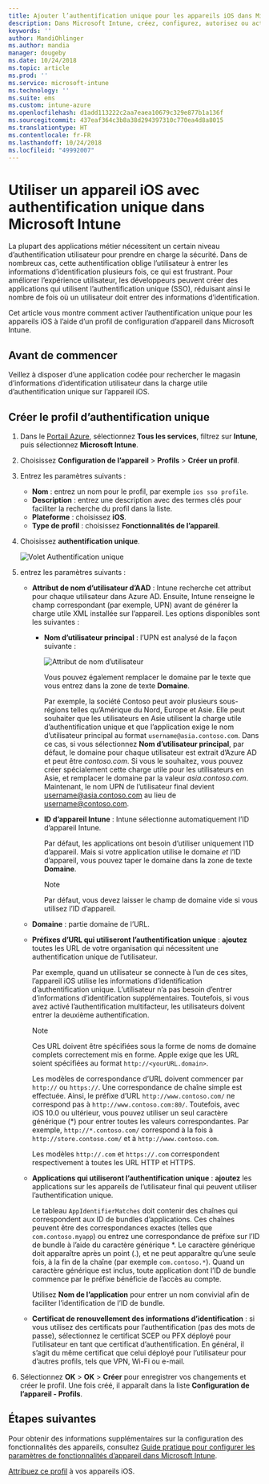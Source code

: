 ```yaml
---
title: Ajouter l’authentification unique pour les appareils iOS dans Microsoft Intune - Azure | Microsoft Docs
description: Dans Microsoft Intune, créez, configurez, autorisez ou activez les appareils iOS de manière à ce qu’ils utilisent l’authentification unique (SSO) au lieu d’un mot de passe pour s’authentifier auprès des ressources et des données de votre organisation. Pour utiliser l’authentification unique, créez un profil de configuration d’appareil, puis entrez l’UPN, l’ID de l’appareil, vos applications et un certificat pour authentifier l’utilisateur et l’appareil.
keywords: ''
author: MandiOhlinger
ms.author: mandia
manager: dougeby
ms.date: 10/24/2018
ms.topic: article
ms.prod: ''
ms.service: microsoft-intune
ms.technology: ''
ms.suite: ems
ms.custom: intune-azure
ms.openlocfilehash: d1add113222c2aa7eaea10679c329e877b1a136f
ms.sourcegitcommit: 437eaf364c3b8a38d294397310c770ea4d8a8015
ms.translationtype: HT
ms.contentlocale: fr-FR
ms.lasthandoff: 10/24/2018
ms.locfileid: "49992007"
---
```

# <a name="use-single-sign-on-ios-device-in-microsoft-intune"></a>Utiliser un appareil iOS avec authentification unique dans Microsoft Intune

La plupart des applications métier nécessitent un certain niveau d’authentification utilisateur pour prendre en charge la sécurité. Dans de nombreux cas, cette authentification oblige l’utilisateur à entrer les informations d’identification plusieurs fois, ce qui est frustrant. Pour améliorer l’expérience utilisateur, les développeurs peuvent créer des applications qui utilisent l’authentification unique (SSO), réduisant ainsi le nombre de fois où un utilisateur doit entrer des informations d’identification.

Cet article vous montre comment activer l’authentification unique pour les appareils iOS à l’aide d’un profil de configuration d’appareil dans Microsoft Intune.

## <a name="before-you-begin"></a>Avant de commencer

Veillez à disposer d’une application codée pour rechercher le magasin d’informations d’identification utilisateur dans la charge utile d’authentification unique sur l’appareil iOS.

## <a name="create-the-sso-profile"></a>Créer le profil d’authentification unique

1. Dans le [Portail Azure](https://portal.azure.com), sélectionnez **Tous les services**, filtrez sur **Intune**, puis sélectionnez **Microsoft Intune**.
2. Choisissez **Configuration de l’appareil** > **Profils** > **Créer un profil**.
3. Entrez les paramètres suivants :

    - **Nom** : entrez un nom pour le profil, par exemple `ios sso profile`.
    - **Description** : entrez une description avec des termes clés pour faciliter la recherche du profil dans la liste.
    - **Plateforme** : choisissez **iOS**.
    - **Type de profil** : choisissez **Fonctionnalités de l’appareil**.

4. Choisissez **authentification unique**.

    ![Volet Authentification unique](./media/sso-blade.png)

5. entrez les paramètres suivants : 

    - **Attribut de nom d’utilisateur d’AAD** : Intune recherche cet attribut pour chaque utilisateur dans Azure AD. Ensuite, Intune renseigne le champ correspondant (par exemple, UPN) avant de générer la charge utile XML installée sur l’appareil. Les options disponibles sont les suivantes :
    
        - **Nom d’utilisateur principal** : l’UPN est analysé de la façon suivante :

            ![Attribut de nom d’utilisateur](media/User-name-attribute.png)

            Vous pouvez également remplacer le domaine par le texte que vous entrez dans la zone de texte **Domaine**.

            Par exemple, la société Contoso peut avoir plusieurs sous-régions telles qu’Amérique du Nord, Europe et Asie. Elle peut souhaiter que les utilisateurs en Asie utilisent la charge utile d’authentification unique et que l’application exige le nom d’utilisateur principal au format `username@asia.contoso.com`. Dans ce cas, si vous sélectionnez **Nom d’utilisateur principal**, par défaut, le domaine pour chaque utilisateur est extrait d’Azure AD et peut être *contoso.com*. Si vous le souhaitez, vous pouvez créer spécialement cette charge utile pour les utilisateurs en Asie, et remplacer le domaine par la valeur *asia.contoso.com*. Maintenant, le nom UPN de l’utilisateur final devient username@asia.contoso.com au lieu de username@contoso.com.

        - **ID d’appareil Intune** : Intune sélectionne automatiquement l’ID d’appareil Intune. 

            Par défaut, les applications ont besoin d’utiliser uniquement l’ID d’appareil. Mais si votre application utilise le domaine *et* l’ID d’appareil, vous pouvez taper le domaine dans la zone de texte **Domaine**.

            > [!NOTE]
            > Par défaut, vous devez laisser le champ de domaine vide si vous utilisez l’ID d’appareil.

    - **Domaine** : partie domaine de l’URL.
    
    - **Préfixes d’URL qui utiliseront l’authentification unique** : **ajoutez** toutes les URL de votre organisation qui nécessitent une authentification unique de l’utilisateur. 

        Par exemple, quand un utilisateur se connecte à l’un de ces sites, l’appareil iOS utilise les informations d’identification d’authentification unique. L’utilisateur n’a pas besoin d’entrer d’informations d’identification supplémentaires. Toutefois, si vous avez activé l’authentification multifacteur, les utilisateurs doivent entrer la deuxième authentification.

        > [!NOTE]
        > Ces URL doivent être spécifiées sous la forme de noms de domaine complets correctement mis en forme. Apple exige que les URL soient spécifiées au format `http://<yourURL.domain>`.

        Les modèles de correspondance d’URL doivent commencer par `http://` ou `https://`. Une correspondance de chaîne simple est effectuée. Ainsi, le préfixe d’URL `http://www.contoso.com/` ne correspond pas à `http://www.contoso.com:80/`. Toutefois, avec iOS 10.0 ou ultérieur, vous pouvez utiliser un seul caractère générique (\*) pour entrer toutes les valeurs correspondantes. Par exemple, `http://*.contoso.com/` correspond à la fois à `http://store.contoso.com/` et à `http://www.contoso.com`.

        Les modèles `http://.com` et `https://.com` correspondent respectivement à toutes les URL HTTP et HTTPS.
    
    - **Applications qui utiliseront l’authentification unique** : **ajoutez** les applications sur les appareils de l’utilisateur final qui peuvent utiliser l’authentification unique. 

        Le tableau `AppIdentifierMatches` doit contenir des chaînes qui correspondent aux ID de bundles d’applications. Ces chaînes peuvent être des correspondances exactes (telles que `com.contoso.myapp`) ou entrez une correspondance de préfixe sur l’ID de bundle à l’aide du caractère générique \*. Le caractère générique doit apparaître après un point (.), et ne peut apparaître qu’une seule fois, à la fin de la chaîne (par exemple `com.contoso.*`). Quand un caractère générique est inclus, toute application dont l’ID de bundle commence par le préfixe bénéficie de l’accès au compte.

        Utilisez **Nom de l’application** pour entrer un nom convivial afin de faciliter l’identification de l’ID de bundle.
    
    - **Certificat de renouvellement des informations d’identification** : si vous utilisez des certificats pour l’authentification (pas des mots de passe), sélectionnez le certificat SCEP ou PFX déployé pour l’utilisateur en tant que certificat d’authentification. En général, il s’agit du même certificat que celui déployé pour l’utilisateur pour d’autres profils, tels que VPN, Wi-Fi ou e-mail.

6. Sélectionnez **OK** > **OK** > **Créer** pour enregistrer vos changements et créer le profil. Une fois créé, il apparaît dans la liste **Configuration de l’appareil - Profils**. 

## <a name="next-steps"></a>Étapes suivantes

Pour obtenir des informations supplémentaires sur la configuration des fonctionnalités des appareils, consultez [Guide pratique pour configurer les paramètres de fonctionnalités d’appareil dans Microsoft Intune](device-features-configure.md).

[Attribuez ce profil](device-profile-assign.md) à vos appareils iOS.

